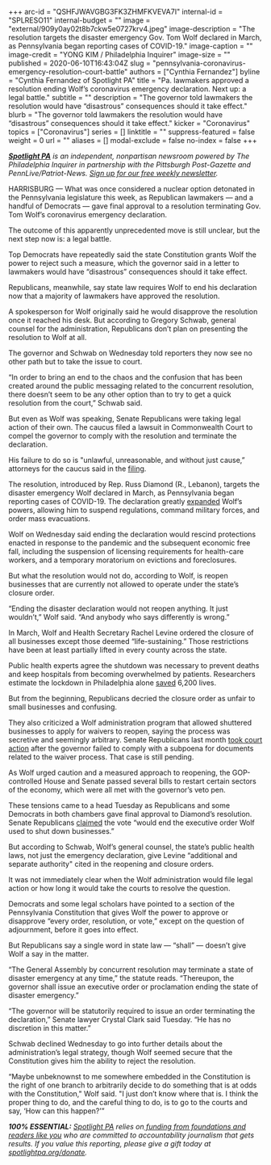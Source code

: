 +++
arc-id = "QSHFJWAVGBG3FK3ZHMFKVEVA7I"
internal-id = "SPLRESO11"
internal-budget = ""
image = "external/909y0ay02t8b7ckw5e0727krv4.jpeg"
image-description = "The resolution targets the disaster emergency Gov. Tom Wolf declared in March, as Pennsylvania began reporting cases of COVID-19."
image-caption = ""
image-credit = "YONG KIM / Philadelphia Inquirer"
image-size = ""
published = 2020-06-10T16:43:04Z
slug = "pennsylvania-coronavirus-emergency-resolution-court-battle"
authors = ["Cynthia Fernandez"]
byline = "Cynthia Fernandez of Spotlight PA"
title = "Pa. lawmakers approved a resolution ending Wolf’s coronavirus emergency declaration. Next up: a legal battle."
subtitle = ""
description = "The governor told lawmakers the resolution would have “disastrous” consequences should it take effect."
blurb = "The governor told lawmakers the resolution would have “disastrous” consequences should it take effect."
kicker = "Coronavirus"
topics = ["Coronavirus"]
series = []
linktitle = ""
suppress-featured = false
weight = 0
url = ""
aliases = []
modal-exclude = false
no-index = false
+++

<a href="https://www.spotlightpa.org/"><i><b>Spotlight PA</b></i></a><i> is an independent, nonpartisan newsroom powered by The Philadelphia Inquirer in partnership with the Pittsburgh Post-Gazette and PennLive/Patriot-News. </i><a href="https://www.spotlightpa.org/newsletters"><i>Sign up for our free weekly newsletter</i></a><i>.</i>

HARRISBURG — What was once considered a nuclear option detonated in the Pennsylvania legislature this week, as Republican lawmakers — and a handful of Democrats — gave final approval to a resolution terminating Gov. Tom Wolf’s coronavirus emergency declaration.

The outcome of this apparently unprecedented move is still unclear, but the next step now is: a legal battle.

Top Democrats have repeatedly said the state Constitution grants Wolf the power to reject such a measure, which the governor said in a letter to lawmakers would have “disastrous” consequences should it take effect.

Republicans, meanwhile, say state law requires Wolf to end his declaration now that a majority of lawmakers have approved the resolution.

A spokesperson for Wolf originally said he would disapprove the resolution once it reached his desk. But according to Gregory Schwab, general counsel for the administration, Republicans don’t plan on presenting the resolution to Wolf at all.

The governor and Schwab on Wednesday told reporters they now see no other path but to take the issue to court.

“In order to bring an end to the chaos and the confusion that has been created around the public messaging related to the concurrent resolution, there doesn’t seem to be any other option than to try to get a quick resolution from the court,” Schwab said.

<script src="https://www.spotlightpa.org/embed.js" async></script><div data-spl-embed-version="1" data-spl-src="https://www.spotlightpa.org/embeds/donate/"></div>

But even as Wolf was speaking, Senate Republicans were taking legal action of their own. The caucus filed a lawsuit in Commonwealth Court to compel the governor to comply with the resolution and terminate the declaration.

His failure to do so is "unlawful, unreasonable, and without just cause,” attorneys for the caucus said in the <a href="https://www.senatorcorman.com/wp-content/uploads/sites/38/2020/06/Petition-for-Review.pdf" target=_blank>filing</a>.

The resolution, introduced by Rep. Russ Diamond (R., Lebanon), targets the disaster emergency Wolf declared in March, as Pennsylvania began reporting cases of COVID-19. The declaration greatly <a href="https://www.spotlightpa.org/news/2020/03/coronavirus-tom-wolf-emergency-powers-pennsylvania/">expanded</a> Wolf’s powers, allowing him to suspend regulations, command military forces, and order mass evacuations.

Wolf on Wednesday said ending the declaration would rescind protections enacted in response to the pandemic and the subsequent economic free fall, including the suspension of licensing requirements for health-care workers, and a temporary moratorium on evictions and foreclosures.

But what the resolution would not do, according to Wolf, is reopen businesses that are currently not allowed to operate under the state’s closure order.

“Ending the disaster declaration would not reopen anything. It just wouldn’t,” Wolf said. “And anybody who says differently is wrong.”

In March, Wolf and Health Secretary Rachel Levine ordered the closure of all businesses except those deemed “life-sustaining.” Those restrictions have been at least partially lifted in every county across the state.

Public health experts agree the shutdown was necessary to prevent deaths and keep hospitals from becoming overwhelmed by patients. Researchers estimate the lockdown in Philadelphia alone <a href="https://www.inquirer.com/news/drexel-model-estimates-philadelphias-coronavirus-lockdown-saved-6200-lives-20200512.html" target=_blank>saved</a> 6,200 lives.

But from the beginning, Republicans decried the closure order as unfair to small businesses and confusing.

They also criticized a Wolf administration program that allowed shuttered businesses to apply for waivers to reopen, saying the process was secretive and seemingly arbitrary. Senate Republicans last month <a href="https://www.spotlightpa.org/news/2020/05/pennsylvania-business-waiver-court-gop-tom-wolf/">took court action</a> after the governor failed to comply with a subpoena for documents related to the waiver process. That case is still pending.

As Wolf urged caution and a measured approach to reopening, the GOP-controlled House and Senate passed several bills to restart certain sectors of the economy, which were all met with the governor’s veto pen.

These tensions came to a head Tuesday as Republicans and some Democrats in both chambers gave final approval to Diamond’s resolution. Senate Republicans <a href="https://www.pasenategop.com/blog/senate-republican-leaders-comment-on-senate-passage-of-resolution-to-end-governor-wolfs-business-shutdown-order/" target=_blank>claimed</a> the vote “would end the executive order Wolf used to shut down businesses.”

<script src="https://www.spotlightpa.org/embed.js" async></script><div data-spl-embed-version="1" data-spl-src="https://www.spotlightpa.org/embeds/newsletter/"></div>


But according to Schwab, Wolf’s general counsel, the state’s public health laws, not just the emergency declaration, give Levine “additional and separate authority" cited in the reopening and closure orders.

It was not immediately clear when the Wolf administration would file legal action or how long it would take the courts to resolve the question.

Democrats and some legal scholars have pointed to a section of the Pennsylvania Constitution that gives Wolf the power to approve or disapprove “every order, resolution, or vote,” except on the question of adjournment, before it goes into effect.

But Republicans say a single word in state law — “shall” — doesn’t give Wolf a say in the matter.

“The General Assembly by concurrent resolution may terminate a state of disaster emergency at any time,” the statute reads. “Thereupon, the governor shall issue an executive order or proclamation ending the state of disaster emergency.”

“The governor will be statutorily required to issue an order terminating the declaration,” Senate lawyer Crystal Clark said Tuesday. “He has no discretion in this matter.”

Schwab declined Wednesday to go into further details about the administration’s legal strategy, though Wolf seemed secure that the Constitution gives him the ability to reject the resolution.

“Maybe unbeknownst to me somewhere embedded in the Constitution is the right of one branch to arbitrarily decide to do something that is at odds with the Constitution," Wolf said. "I just don’t know where that is. I think the proper thing to do, and the careful thing to do, is to go to the courts and say, ‘How can this happen?’”

<i><b>100% ESSENTIAL:</b></i> <a href="https://www.spotlightpa.org/"><i>Spotlight PA</i></a><i> relies on</i><a href="https://www.spotlightpa.org/support"><i> funding from foundations and readers like you</i></a><i> who are committed to accountability journalism that gets results. If you value this reporting, please give a gift today at </i><a href="http://spotlightpa.org/donate"><i>spotlightpa.org/donate</i></a><i>.</i>
